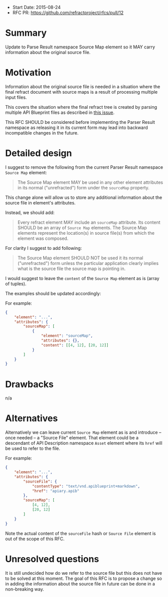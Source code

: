 - Start Date: 2015-08-24
- RFC PR: https://github.com/refractproject/rfcs/pull/12

# Summary

Update to Parse Result namespace Source Map element so it MAY carry information
about the original source file.

# Motivation

Information about the original source file is needed in a situation where the
final refract document with source maps is a result of processing multiple
input files.

This covers the situation where the final refract tree is created by parsing
multiple API Blueprint files as described in
[this issue](https://github.com/apiaryio/api-blueprint/issues/8).

This RFC SHOULD be considered before implementing the Parser Result namespace
 as releasing it in its current form may lead into backward incompatible changes
in the future.

# Detailed design

I suggest to remove the following from the current Parser Result namespace
`Source Map` element:

> The Source Map element MAY be used in any other element attributes in its
normal ("unrefracted") form under the `sourceMap` property.

This change alone will allow us to store any additional information about the
source file in element's attributes.

Instead, we should add:

> Every refract element MAY include an `sourceMap` attribute. Its content SHOULD
be an array of `Source Map` elements. The Source Map elements represent the
location(s) in source file(s) from which the element was composed.

For clarity I suggest to add following:

> The Source Map element SHOULD NOT be used it its normal ("unrefracted") form
unless the particular application clearly implies what is the source file the
source map is pointing in.

I would suggest to leave the `content` of the `Source Map` element as is
(array of tuples).

The examples should be updated accordingly:

For example:

```json
{
    "element": "...",
    "attributes": {
        "sourceMap": [
            {
                "element": "sourceMap",
                "attributes": {},
                "content": [[4, 12], [20, 12]]
            }
        ]
    }
}
```

# Drawbacks

n/a

# Alternatives

Alternatively we can leave current `Source Map` element as is and introduce –
once needed – a "Source File" element. That element could be a descendant of
API Description namespace `Asset` element where its `href` will be used to refer
to the file.

For example:

```json
{
    "element": "...",
    "attributes": {
        "sourceFile": {
            "contentType": "text/vnd.apiblueprint+markdown",
            "href": "apiary.apib"
        },
        "sourceMap": [
            [4, 12],
            [20, 12]
        ]
    }
}
```

Note the actual content of the `sourceFile` hash or `Source File` element is
out of the scope of this RFC.

# Unresolved questions

It is still undecided how do we refer to the source file but this does not have
to be solved at this moment. The goal of this RFC is to propose a change so
in adding the information about the source file in future can be done in a
non-breaking way.
